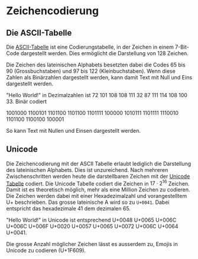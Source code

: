 # Zeichencodierung

## Die ASCII-Tabelle

Die
[ASCII-Tabelle](https://www.torsten-horn.de/techdocs/ascii.htm)
ist eine Codierungstabelle, in der Zeichen in einem
7-Bit-Code dargestellt werden. Dies ermöglicht die Darstellung von 128
Zeichen.

Die Zeichen des lateinischen Alphabets besetzten dabei die Codes 65 bis
90 (Grossbuchstaben) und 97 bis 122 (Kleinbuchstaben). Wenn diese Zahlen
als Binärzahlen dargestellt werden, kann damit Text mit Null und Eins
dargestellt werden.

"Hello World!" in Dezimalzahlen ist 72 101 108 108 111 32 87 111 114 108
100 33. Binär codiert

1001000 1100101 1101100 1101100 1101111 100000 1010111 1101111 1110010
1101100 1100100 100001

So kann Text mit Nullen und Einsen dargestellt werden.

## Unicode

Die Zeichencodierung mit der ASCII Tabelle erlaubt lediglich die
Darstellung des lateinischen Alphabets. Dies ist unzureichend. Nach
mehreren Zwischenschritten werden heute die darstellbaren Zeichen mit
der
[Unicode Tabelle](https://home.unicode.org/charts/)
codiert. Die Unicode Tabelle codiert die Zeichen in
$17 \cdot 2^{16}$ Zeichen. Damit ist es theoretisch möglich,
mehr als eine Million Zeichen zu codieren. Die Zeichen werden dabei mit
einer Hexadezimalzahl und vorangestelltem U+ beschrieben. Das grosse
lateinische A wird so zu `U+0041`. Dabei entspricht das hexadezimale 41
dem dezimalen 65.

"Hello World!" in Unicode ist entsprechend U+0048 U+0065 U+006C  U+006C
U+006F U+0020 U+0057 U+0065 U+0072 U+006C U+0064 U+0041.

Die grosse Anzahl möglicher Zeichen lässt es ausserdem zu, Emojis in
Unicode zu codieren (U+1F609).
